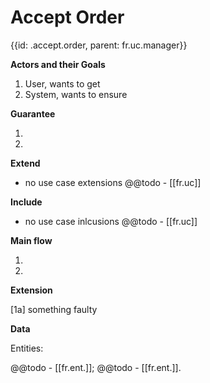 # Accept Order
{{id: .accept.order, parent: fr.uc.manager}}



**Actors and their Goals**

1. User, wants to get
2. System, wants to ensure

**Guarantee**

1.
2.

**Extend**

- no use case extensions
@@todo - [\[fr.uc]]

**Include**

- no use case inlcusions
@@todo - [\[fr.uc]]

**Main flow**

1.
2.

**Extension**

[1a] something faulty

**Data**

Entities:

@@todo - [\[fr.ent.]];
@@todo - [\[fr.ent.]].